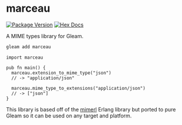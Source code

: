 # marceau

[![Package Version](https://img.shields.io/hexpm/v/marceau)](https://hex.pm/packages/marceau)
[![Hex Docs](https://img.shields.io/badge/hex-docs-ffaff3)](https://hexdocs.pm/marceau/)

A MIME types library for Gleam.

```sh
gleam add marceau
```
```gleam
import marceau

pub fn main() {
  marceau.extension_to_mime_type("json")
  // -> "application/json"

  marceau.mime_type_to_extensions("application/json")
  // -> ["json"]
}
```

This library is based off of the [mimerl](https://hex.pm/packages/mimerl) Erlang
library but ported to pure Gleam so it can be used on any target and platform.
